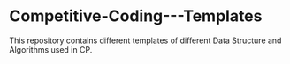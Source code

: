 # Competitive-Coding---Templates
This repository contains different templates of different Data Structure and Algorithms used in CP.
